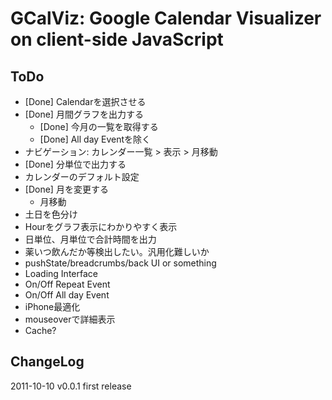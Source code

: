 GCalViz: Google Calendar Visualizer on client-side JavaScript
================

ToDo
----------------

- [Done] Calendarを選択させる
- [Done] 月間グラフを出力する
  - [Done] 今月の一覧を取得する
  - [Done] All day Eventを除く
- ナビゲーション: カレンダー一覧 > 表示 > 月移動
- [Done] 分単位で出力する
- カレンダーのデフォルト設定
- [Done] 月を変更する
  - 月移動
- 土日を色分け
- Hourをグラフ表示にわかりやすく表示
- 日単位、月単位で合計時間を出力
- 薬いつ飲んだか等検出したい。汎用化難しいか
- pushState/breadcrumbs/back UI or something
- Loading Interface
- On/Off Repeat Event
- On/Off All day Event
- iPhone最適化
- mouseoverで詳細表示
- Cache?

ChangeLog
----------------
2011-10-10 v0.0.1 first release
